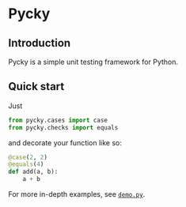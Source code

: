 # Pycky

## Introduction

Pycky is a simple unit testing framework for Python.


## Quick start

Just

```python
from pycky.cases import case
from pycky.checks import equals
```

and decorate your function like so:

```python
@case(2, 2)
@equals(4)
def add(a, b):
    a + b
```

For more in-depth examples, see [`demo.py`](https://github.com/xaviripo/pycky/blob/master/demo.py).